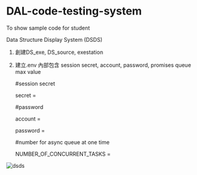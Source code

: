 # DAL-code-testing-system
To show sample code for student

Data Structure Display System (DSDS)

1. 創建DS_exe, DS_source, exestation
2. 建立.env 內部包含 session secret, account, password, promises queue max value
   
   #session secret

   secret = 

   #password
   
   account =
   
   password = 
   
   #number for async queue at one time
   
   NUMBER_OF_CONCURRENT_TASKS = 

![dsds](https://github.com/oreo-cloud/DAL-code-testing-system/assets/80167467/51c94826-eff9-424b-848e-149794955b8f)
